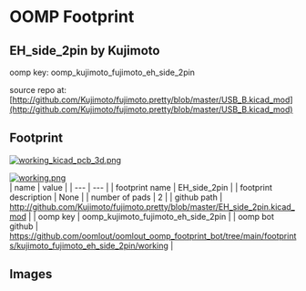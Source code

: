 # OOMP Footprint  
## EH_side_2pin  by Kujimoto  
  
oomp key: oomp_kujimoto_fujimoto_eh_side_2pin  
  
source repo at: [http://github.com/Kujimoto/fujimoto.pretty/blob/master/USB_B.kicad_mod](http://github.com/Kujimoto/fujimoto.pretty/blob/master/USB_B.kicad_mod)  
## Footprint  
  
[![working_kicad_pcb_3d.png](working_kicad_pcb_3d_600.png)](working_kicad_pcb_3d.png)  
  
[![working.png](working_600.png)](working.png)  
| name | value | 
| --- | --- | 
| footprint name | EH_side_2pin | 
| footprint description | None | 
| number of pads | 2 | 
| github path | http://github.com/Kujimoto/fujimoto.pretty/blob/master/EH_side_2pin.kicad_mod | 
| oomp key | oomp_kujimoto_fujimoto_eh_side_2pin | 
| oomp bot github | https://github.com/oomlout/oomlout_oomp_footprint_bot/tree/main/footprints/kujimoto_fujimoto_eh_side_2pin/working | 
## Images  
